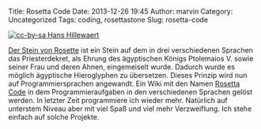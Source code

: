 Title: Rosetta Code
Date: 2013-12-26 19:45
Author: marvin
Category: Uncategorized
Tags: coding, rosettastone
Slug: rosetta-code

[![cc-by-sa Hans Hillewaert]({static}/images/875px-Rosetta_Stone.jpg)](https://commons.wikimedia.org/wiki/File:Rosetta_Stone.JPG)

[Der Stein von Rosette](https://de.wikipedia.org/wiki/Stein_von_Rosette)
ist ein Stein auf dem in drei verschiedenen Sprachen das Priesterdekret,
als Ehrung des ägyptischen Königs Ptolemaios V. sowie seiner Frau und
deren Ahnen, eingemeiselt wurde. Dadurch wurde es möglich ägyptische
Hieroglyphen zu übersetzen. Dieses Prinzip wird nun auf
Programmiersprachen angewandt. Ein Wiki mit den Namen [Rosetta
Code](http://rosettacode.org/wiki/Rosetta_Code) in dem
Programmieraufgaben in den verschiedenen Sprachen gelöst werden. In
letzter Zeit programmiere ich wieder mehr. Natürlich auf unterstem
Niveau aber mit viel Spaß und viel mehr Verzweiflung. Ich stehe einfach
auf solche Projekte.

